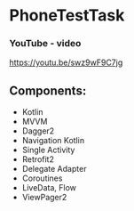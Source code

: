 # PhoneTestTask

### YouTube - video
https://youtu.be/swz9wF9C7jg

## Components:

- Kotlin
- MVVM
- Dagger2
- Navigation Kotlin
- Single Activity
- Retrofit2
- Delegate Adapter
- Coroutines
- LiveData, Flow
- ViewPager2
